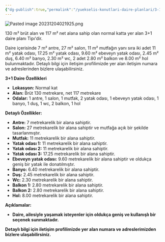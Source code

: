```yaml
---
{"dg-publish":true,"permalink":"/yuekselis-konutlari-daire-planlari/3-1-normal-kat-daire-plani-tip-1/","tags":["gardenEntry"],"noteIcon":""}
---
```


![Pasted image 20231204021925.png](/img/user/Resim%20Ar%C5%9Fivi/Pasted%20image%2020231204021925.png)


130 m² brüt alan ve 117 m² net alana sahip olan normal katta yer alan 3+1 daire planı Tipı'dir. 

Daire içerisinde 7 m² antre, 27 m² salon, 11 m² mutfağın yanı sıra iki adet 11 m² yatak odası, 17.25 m² yatak odası, 9.60 m² ebeveyn yatak odası, 2.45 m² duş, 6.40 m² banyo, 2.30 m² wc, 2 adet 2.80 m² balkon ve 8.00 m² hol bulunmaktadır. Detaylı bilgi için iletişim profilimizde yer alan iletişim numara ve adreslerinden bizlere ulaşabilirsiniz.

**3+1 Daire Özellikleri**

- **Lokasyon:** Normal kat
- **Alan:** Brüt 130 metrekare, net 117 metrekare
- **Odalar:** 1 antre, 1 salon, 1 mutfak, 2 yatak odası, 1 ebeveyn yatak odası, 1 banyo, 1 duş, 1 wc, 2 balkon, 1 hol

**Detaylı Özellikler:**

- **Antre:** 7 metrekarelik bir alana sahiptir.
- **Salon:** 27 metrekarelik bir alana sahiptir ve mutfağa açık bir şekilde tasarlanmıştır.
- **Mutfak:** 11 metrekarelik bir alana sahiptir.
- **Yatak odası 1:** 11 metrekarelik bir alana sahiptir.
- **Yatak odası 2:** 11 metrekarelik bir alana sahiptir.
- **Yatak odası 3:** 17.25 metrekarelik bir alana sahiptir.
- **Ebeveyn yatak odası:** 9.60 metrekarelik bir alana sahiptir ve oldukça geniş bir yatak ile donatılmıştır.
- **Banyo:** 6.40 metrekarelik bir alana sahiptir.
- **Duş:** 2.45 metrekarelik bir alana sahiptir.
- **Wc:** 2.30 metrekarelik bir alana sahiptir.
- **Balkon 1:** 2.80 metrekarelik bir alana sahiptir.
- **Balkon 2:** 2.80 metrekarelik bir alana sahiptir.
- **Hol:** 8.00 metrekarelik bir alana sahiptir.

**Açıklamalar:**

- **Daire, ailesiyle yaşamak isteyenler için oldukça geniş ve kullanışlı bir seçenek sunmaktadır.**

**Detaylı bilgi için iletişim profilimizde yer alan numara ve adreslerimizden bizlere ulaşabilirsiniz.**


